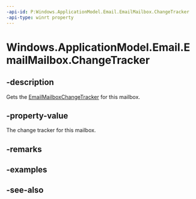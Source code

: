 ```yaml
---
-api-id: P:Windows.ApplicationModel.Email.EmailMailbox.ChangeTracker
-api-type: winrt property
---
```


<!-- Property syntax
public Windows.ApplicationModel.Email.EmailMailboxChangeTracker ChangeTracker { get; }
-->

# Windows.ApplicationModel.Email.EmailMailbox.ChangeTracker

## -description
Gets the [EmailMailboxChangeTracker](emailmailboxchangetracker.md) for this mailbox.

## -property-value
The change tracker for this mailbox.

## -remarks

## -examples

## -see-also
